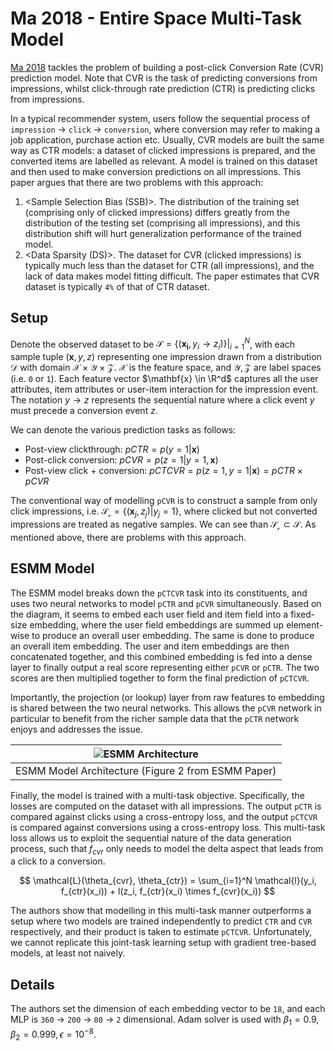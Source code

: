 # Ma 2018 - Entire Space Multi-Task Model

[Ma 2018](https://arxiv.org/pdf/1804.07931.pdf) tackles the problem of building a post-click Conversion Rate (CVR) prediction model. Note that CVR is the task of predicting conversions from impressions, whilst click-through rate prediction (CTR) is predicting clicks from impressions.

In a typical recommender system, users follow the sequential process of `impression` -> `click` -> `conversion`, where conversion may refer to making a job application, purchase action etc. Usually, CVR models are built the same way as CTR models: a dataset of clicked impressions is prepared, and the converted items are labelled as relevant. A model is trained on this dataset and then used to make conversion predictions on all impressions. This paper argues that there are two problems with this approach:
1. <Sample Selection Bias (SSB)>. The distribution of the training set (comprising only of clicked impressions) differs greatly from the distribution of the testing set (comprising all impressions), and this distribution shift will hurt generalization performance of the trained model.
2. <Data Sparsity (DS)>. The dataset for CVR (clicked impressions) is typically much less than the dataset for CTR (all impressions), and the lack of data makes model fitting difficult. The paper estimates that CVR dataset is typically `4%` of that of CTR dataset.

## Setup

Denote the observed dataset to be $\mathcal{S} = \{ ( \mathbf{x_i}, y_i \rightarrow z_i) \} |^N_{i=1}$, with each sample tuple $(\mathbf{x}, y, z)$ representing one impression drawn from a distribution $\mathcal{D}$ with domain $\mathcal{X} \times \mathcal{Y} \times \mathcal{Z}$. $\mathcal{X}$ is the feature space, and $\mathcal{Y},\mathcal{Z}$ are label spaces (i.e. `0` or `1`). Each feature vector $\mathbf{x} \in \R^d$ captures all the user attributes, item attributes or user-item interaction for the impression event. The notation $y \rightarrow z$ represents the sequential nature where a click event $y$ must precede a conversion event $z$.

We can denote the various prediction tasks as follows:
- Post-view clickthrough: $pCTR = p(y=1|\mathbf{x})$
- Post-click conversion: $pCVR = p(z=1|y=1,\mathbf{x})$
- Post-view click + conversion: $pCTCVR = p(z=1, y=1|\mathbf{x}) = pCTR \times pCVR$

The conventional way of modelling `pCVR` is to construct a sample from only click impressions, i.e. $\mathcal{S_c} = \{(\mathbf{x}_j, z_j) | y_j=1 \}$, where clicked but not converted impressions are treated as negative samples. We can see than $\mathcal{S_c} \subset \mathcal{S}$. As mentioned above, there are problems with this approach.

## ESMM Model

The ESMM model breaks down the `pCTCVR` task into its constituents, and uses two neural networks to model `pCTR` and `pCVR` simultaneously. Based on the diagram, it seems to embed each user field and item field into a fixed-size embedding, where the user field embeddings are summed up element-wise to produce an overall user embedding. The same is done to produce an overall item embedding. The user and item embeddings are then concatenated together, and this combined embedding is fed into a dense layer to finally output a real score representing either `pCVR` or `pCTR`. The two scores are then multiplied together to form the final prediction of `pCTCVR`.

Importantly, the projection (or lookup) layer from raw features to embedding is shared between the two neural networks. This allows the `pCVR` network in particular to benefit from the richer sample data that the `pCTR` network enjoys and addresses the <data sparsity> issue.

| ![ESMM Architecture](/images/esmm_diagram.png) |
| :--: |
| ESMM Model Architecture (Figure 2 from ESMM Paper) |

Finally, the model is trained with a multi-task objective. Specifically, the losses are computed on the dataset with all impressions. The output `pCTR` is compared against clicks using a cross-entropy loss, and the output `pCTCVR` is compared against conversions using a cross-entropy loss. This multi-task loss allows us to exploit the sequential nature of the data generation process, such that $f_{cvr}$ only needs to model the delta aspect that leads from a click to a conversion.

$$
    \mathcal{L}(\theta_{cvr}, \theta_{ctr}) = \sum_{i=1}^N \mathcal{l}(y_i, f_{ctr}(x_i)) + l(z_i, f_{ctr}(x_i) \times f_{cvr}(x_i))
$$

The authors show that modelling in this multi-task manner outperforms a setup where two models are trained independently to predict `CTR` and `CVR` respectively, and their product is taken to estimate `pCTCVR`. Unfortunately, we cannot replicate this joint-task learning setup with gradient tree-based models, at least not naively.

## Details

The authors set the dimension of each embedding vector to be `18`, and each MLP is `360` -> `200` -> `80` -> `2` dimensional. Adam solver is used with $\beta_1=0.9, \beta_2=0.999, \epsilon=10^{-8}$.
